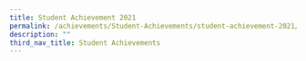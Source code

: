 ```yaml
---
title: Student Achievement 2021
permalink: /achievements/Student-Achievements/student-achievement-2021/
description: ""
third_nav_title: Student Achievements
---
```


